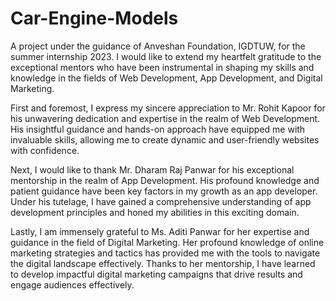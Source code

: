 # Car-Engine-Models


A project under the guidance of Anveshan Foundation, IGDTUW, for the summer internship 2023. I would like to extend my heartfelt gratitude to the exceptional mentors who have been instrumental in shaping my skills and knowledge in the fields of Web Development, App Development, and Digital Marketing.

First and foremost, I express my sincere appreciation to Mr. Rohit Kapoor for his unwavering dedication and expertise in the realm of Web Development. His insightful guidance and hands-on approach have equipped me with invaluable skills, allowing me to create dynamic and user-friendly websites with confidence.

Next, I would like to thank Mr. Dharam Raj Panwar for his exceptional mentorship in the realm of App Development. His profound knowledge and patient guidance have been key factors in my growth as an app developer. Under his tutelage, I have gained a comprehensive understanding of app development principles and honed my abilities in this exciting domain.

Lastly, I am immensely grateful to Ms. Aditi Panwar for her expertise and guidance in the field of Digital Marketing. Her profound knowledge of online marketing strategies and tactics has provided me with the tools to navigate the digital landscape effectively. Thanks to her mentorship, I have learned to develop impactful digital marketing campaigns that drive results and engage audiences effectively.
